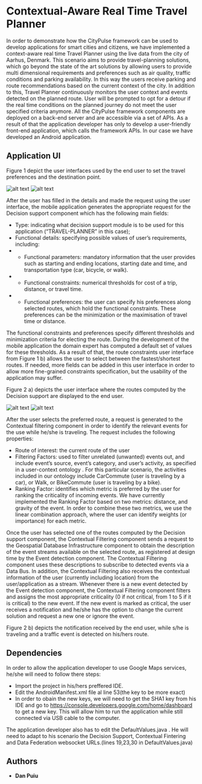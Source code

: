 # Contextual-Aware Real Time Travel Planner

In order to demonstrate how the CityPulse framework can be used to develop applications for smart cities and citizens, we have implemented a context-aware real time Travel Planner using the live data from the city of Aarhus, Denmark. 
This scenario aims to provide travel-planning solutions, which go beyond the state of the art solutions by allowing users to provide multi dimensional requirements and preferences such as air quality, traffic conditions and parking availability. 
In this way the users receive parking and route recommendations based on the current context of the city. In addition to this, Travel Planner continuously monitors the user context and events detected on the planned route. User will be prompted to opt for a detour if the real time conditions on the planned journey do not meet the user specified criteria anymore.
All the CityPulse framework components are deployed on a back-end server and are accessible via a set of APIs. As a result of that the application developer has only to develop a user-friendly front-end application, which calls the framework APIs. In our case we have developed an Android application.


## Application UI


Figure 1 depict the user interfaces used by the end user to set the travel preferences and the destination point.

![alt text](https://github.com/CityPulse/CityPulse-enabled-application-CONTEXT-AWARE-REAL-TIME-TRAVEL-PLANNER/blob/master/fig1.a.PNG "Figure 1 a)- The user interfaces of the Android application used to select the starting point")
![alt text](https://github.com/CityPulse/CityPulse-enabled-application-CONTEXT-AWARE-REAL-TIME-TRAVEL-PLANNER/blob/master/fig1.b.PNG "Figure 1 b)- Travel preferences ")


After the user has filled in the details and made the request using the user interface, the mobile application generates the appropriate request for the Decision support component which has the following main fields:

* Type: indicating what decision support module is to be used for this application (“TRAVEL-PLANNER” in this case);
* Functional details: specifying possible values of user’s requirements, including: 
* * Functional parameters: mandatory information that the user provides such as starting and ending locations, starting date and time, and transportation type (car, bicycle, or walk). 
* * Functional constraints: numerical thresholds for cost of a trip, distance, or travel time. 
* * Functional preferences: the user can specify his preferences along selected routes, which hold the functional constraints. These preferences can be the minimization or the maximisation of travel time or distance.


The functional constraints and preferences specify different thresholds and minimization criteria for electing the route. During the development of the mobile application the domain expert has computed a default set of values for these thresholds. As a result of that, the route constraints user interface from Figure 1 b) allows the user to select between the fastest/shortest routes. If needed, more fields can be added in this user interface in order to allow more fine-grained constraints specification, but the usability of the application may suffer.


Figure 2 a) depicts the user interface where the routes computed by the Decision support are displayed to the end user. 


![alt text](https://github.com/CityPulse/CityPulse-enabled-application-CONTEXT-AWARE-REAL-TIME-TRAVEL-PLANNER/blob/master/fig2.a.PNG "Figure 2 a)- The user interfaces of the Android application: a) select the preferred route")
![alt text](https://github.com/CityPulse/CityPulse-enabled-application-CONTEXT-AWARE-REAL-TIME-TRAVEL-PLANNER/blob/master/fig2.b.PNG "Figure 2 b)- Notification of a traffic jam which appeared on the selected route while the user is travelling")


After the user selects the preferred route, a request is generated to the Contextual filtering component in order to identify the relevant events for the use while he/she is traveling. 
The request includes the following properties: 
* Route of interest: the current route of the user
* Filtering Factors: used to filter unrelated (unwanted) events out, and include event’s source, event’s category, and user’s activity, as specified in a user-context ontology . For this particular scenario, the activities included in our ontology include CarCommute (user is traveling by a car), or Walk, or BikeCommute (user is traveling by a bike).
* Ranking Factor: identifies which metric is preferred by the user for ranking the criticality of incoming events. We have currently implemented the Ranking Factor based on two metrics: distance, and gravity of the event. In order to combine these two metrics, we use the linear combination approach, where the user can identify weights (or importance) for each metric.


Once the user has selected one of the routes computed by the Decision support component, the Contextual Filtering component sends a request to the Geospatial Database Infrastructure component to obtain the description of the event streams available on the selected route, as registered at design time by the Event detection component. The Contextual Filtering component uses these descriptions to subscribe to detected events via a Data Bus. In addition, the Contextual Filtering also receives the contextual information of the user (currently including location) from the user/application as a stream. Whenever there is a new event detected by the Event detection component, the Contextual Filtering component filters and assigns the most appropriate criticality (0 if not critical, from 1 to 5 if it is critical) to the new event. If the new event is marked as critical, the user receives a notification and he/she has the option to change the current solution and request a new one or ignore the event. 


 
Figure 2 b) depicts the notification received by the end user, while s/he is traveling and a traffic event is detected on his/hers route.  


## Dependencies


In order to allow the application developer to use Google Maps services, he/she will need to follow there steps:

* Import the project in his/hers preffered IDE.
* Edit the AndroidManifest.xml file al line 53(the key to be more exact)
* In order to obain the new keys, we will need to get the SHA1 key from his IDE and go to https://console.developers.google.com/home/dashboard to get a new key. This will allow him to run the application while still connected via USB cable to the computer.


The application developer also has to edit the DefaultValues.java . He will need to adapt to his scenario the Decision Support, Contextual Fintering and Data Federation websocket URLs.(lines 19,23,30 in DefaultValues.java)


## Authors


* **Dan Puiu**